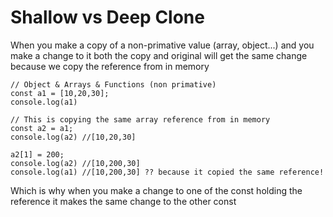 # Shallow vs Deep Clone #

When you make a copy of a non-primative value (array, object...) and you make a change to it both the copy and original will get the same change because we copy the reference from in memory

```
// Object & Arrays & Functions (non primative)
const a1 = [10,20,30];
console.log(a1)

// This is copying the same array reference from in memory
const a2 = a1;
console.log(a2) //[10,20,30]

a2[1] = 200;
console.log(a2) //[10,200,30]
console.log(a1) //[10,200,30] ?? because it copied the same reference!
```

Which is why when you make a change to one of the const holding the reference it makes the same change to the other
const